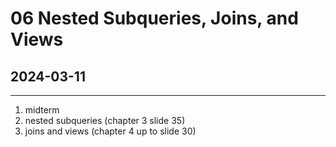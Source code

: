# 06 Nested Subqueries, Joins, and Views
## 2024-03-11

---

1. midterm
2. nested subqueries (chapter 3 slide 35)
3. joins and views (chapter 4 up to slide 30)
